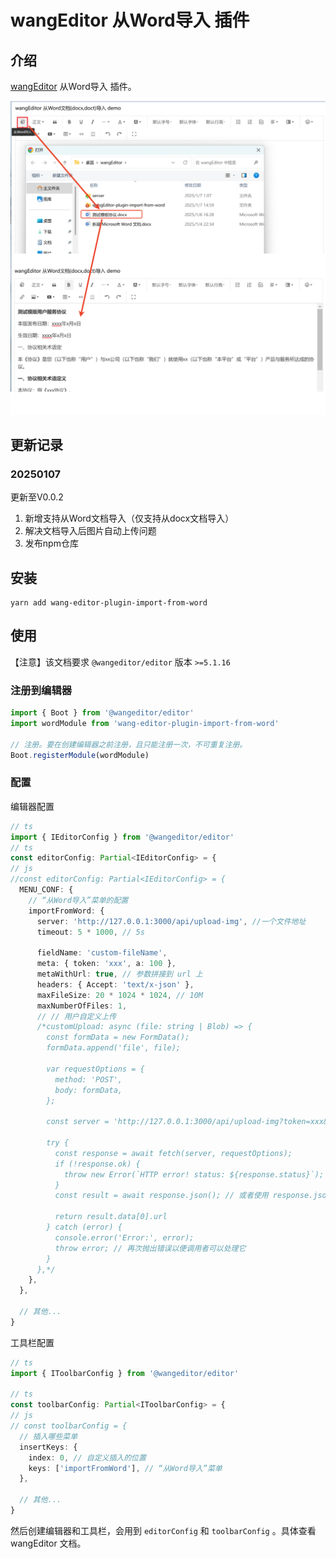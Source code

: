 # wangEditor 从Word导入 插件

## 介绍

[wangEditor](https://www.wangeditor.com/) 从Word导入 插件。

![](./_img/demo.png)

## 更新记录

### 20250107

更新至V0.0.2

1. 新增支持从Word文档导入（仅支持从docx文档导入）
2. 解决文档导入后图片自动上传问题
3. 发布npm仓库

## 安装

```shell
yarn add wang-editor-plugin-import-from-word
```

## 使用

【注意】该文档要求 `@wangeditor/editor` 版本 `>=5.1.16`

### 注册到编辑器

```js
import { Boot } from '@wangeditor/editor'
import wordModule from 'wang-editor-plugin-import-from-word'

// 注册。要在创建编辑器之前注册，且只能注册一次，不可重复注册。
Boot.registerModule(wordModule)
```

### 配置

编辑器配置

```ts
// ts
import { IEditorConfig } from '@wangeditor/editor'
// ts
const editorConfig: Partial<IEditorConfig> = {
// js
//const editorConfig: Partial<IEditorConfig> = {
  MENU_CONF: {
    // “从Word导入”菜单的配置
    importFromWord: {
      server: 'http://127.0.0.1:3000/api/upload-img', //一个文件地址
      timeout: 5 * 1000, // 5s

      fieldName: 'custom-fileName',
      meta: { token: 'xxx', a: 100 },
      metaWithUrl: true, // 参数拼接到 url 上
      headers: { Accept: 'text/x-json' },
      maxFileSize: 20 * 1024 * 1024, // 10M
      maxNumberOfFiles: 1,
      // // 用户自定义上传
      /*customUpload: async (file: string | Blob) => {
        const formData = new FormData();
        formData.append('file', file);

        var requestOptions = {
          method: 'POST',
          body: formData,
        };

        const server = 'http://127.0.0.1:3000/api/upload-img?token=xxx&a=100'

        try {
          const response = await fetch(server, requestOptions);
          if (!response.ok) {
            throw new Error(`HTTP error! status: ${response.status}`);
          }
          const result = await response.json(); // 或者使用 response.json() 如果预期是JSON格式

          return result.data[0].url
        } catch (error) {
          console.error('Error:', error);
          throw error; // 再次抛出错误以便调用者可以处理它
        }
      },*/
    },
  },

  // 其他...
}
```

工具栏配置

```ts
// ts
import { IToolbarConfig } from '@wangeditor/editor'

// ts
const toolbarConfig: Partial<IToolbarConfig> = {
// js
// const toolbarConfig = {
  // 插入哪些菜单
  insertKeys: {
    index: 0, // 自定义插入的位置
    keys: ['importFromWord'], // “从Word导入”菜单
  },

  // 其他...
}
```

然后创建编辑器和工具栏，会用到 `editorConfig` 和 `toolbarConfig` 。具体查看 wangEditor 文档。
